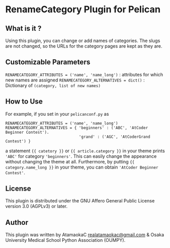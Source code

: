 # RenameCategory Plugin for Pelican
## What is it ?
Using this plugin, you can change or add names of categories.
The slugs are not changed, so the URLs for the category pages are kept as they are.

## Customizable Parameters
`RENAMECATEGORY_ATTRIBUTES = ('name', 'name_long')` : attributes for which new names are assigned
`RENAMECATEGORY_ALTERNATIVES = dict()` : Dictionary of `(category, list of new names)`

## How to Use
For example, if you set in your `pelicanconf.py` as
```
RENAMECATEGORY_ATTRIBUTES = ('name', 'name_long')
RENAMECATEGORY_ALTERNATIVES = { 'beginners' : ('ABC', 'AtCoder Beginner Contest').
                                'grand' : ('AGC', 'AtCoderGrand Contest') }
```
a statement `{{ catetory }}` or `{{ article.category }}` in your theme prints `'ABC'` for category `'beginners'`.
This can easily change the appearance without changing the theme at all.
Furthermore, by putting `{{ category.name_long }}` in your theme, you can obtain `'AtCoder Beginner Contest'`.

## License
This plugin is distributed under the GNU Affero General Public License version 3.0 (AGPLv3) or later.

## Author
This plugin was written by AtamaokaC <realatamaokac@gmail.com> & Osaka University Medical School Python Association (OUMPY).
